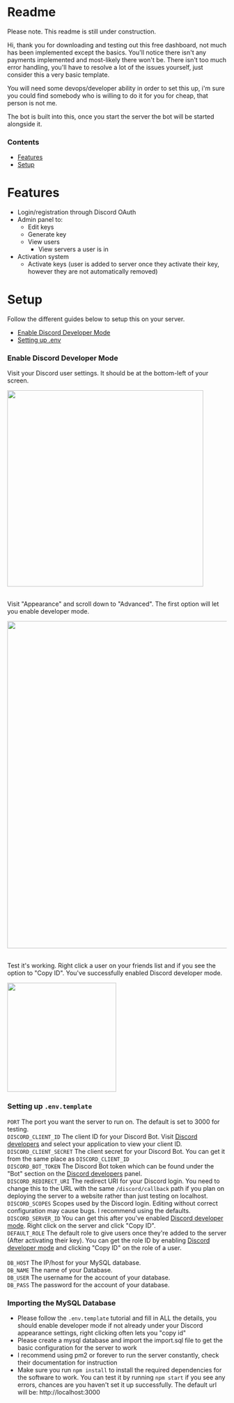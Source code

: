 # Readme

Please note. This readme is still under construction. <br/>

Hi, thank you for downloading and testing out this free dashboard, not much has been implemented except the basics. You'll notice there isn't any payments implemented and most-likely there won't be. There isn't too much error handling, you'll have to resolve a lot of the issues yourself, just consider this a very basic template.

You will need some devops/developer ability in order to set this up, i'm sure you could find somebody who is willing to do it for you for cheap, that person is not me.

The bot is built into this, once you start the server the bot will be started alongside it.

### Contents

- [Features](#features)
- [Setup](#setup)

# Features

- Login/registration through Discord OAuth
- Admin panel to:
  - Edit keys
  - Generate key
  - View users
    - View servers a user is in
- Activation system
  - Activate keys (user is added to server once they activate their key, however they are not automatically removed)

# Setup

Follow the different guides below to setup this on your server.

- [Enable Discord Developer Mode](#enable-discord-developer-mode)
- [Setting up .env](#setting-up-envtemplate)

### Enable Discord Developer Mode

Visit your Discord user settings. It should be at the bottom-left of your screen.

<div>
    <img src="https://i.imgur.com/8Q9nJyr.png" width="450" height="auto" />
</div>

<br>

Visit "Appearance" and scroll down to "Advanced". The first option will let you enable developer mode.

<div>
    <img src="https://i.imgur.com/Eaq1S7A.png" width="750" height="auto" />
</div>

<br>

Test it's working. Right click a user on your friends list and if you see the option to "Copy ID". You've successfully enabled Discord developer mode.

<div>
    <img src="https://i.imgur.com/I2nh893.png" width="250" height="auto" />
</div>

### Setting up `.env.template`

`PORT` The port you want the server to run on. The default is set to 3000 for testing. <br/>
`DISCORD_CLIENT_ID` The client ID for your Discord Bot. Visit [Discord developers](https://discordapp.com/developers/applications) and select your application to view your client ID.<br/>
`DISCORD_CLIENT_SECRET` The client secret for your Discord Bot. You can get it from the same place as `DISCORD_CLIENT_ID`<br/>
`DISCORD_BOT_TOKEN` The Discord Bot token which can be found under the "Bot" section on the [Discord developers](https://discordapp.com/developers/applications) panel.<br/>
`DISCORD_REDIRECT_URI` The redirect URI for your Discord login. You need to change this to the URL with the same `/discord/callback` path if you plan on deploying the server to a website rather than just testing on localhost.<br/>
`DISCORD_SCOPES` Scopes used by the Discord login. Editing without correct configuration may cause bugs. I recommend using the defaults.<br/>
`DISCORD_SERVER_ID` You can get this after you've enabled [Discord developer mode](#enable-discord-developer-mode). Right click on the server and click "Copy ID".<br/>
`DEFAULT_ROLE` The default role to give users once they're added to the server (After activating their key). You can get the role ID by enabling [Discord developer mode](#enable-discord-developer-mode) and clicking "Copy ID" on the role of a user.<br/><br/>
`DB_HOST` The IP/host for your MySQL database.<br/>
`DB_NAME` The name of your Database.<br/>
`DB_USER` The username for the account of your database.<br/>
`DB_PASS` The password for the account of your database.<br/>

### Importing the MySQL Database

- Please follow the `.env.template` tutorial and fill in ALL the details, you should enable developer mode if not already under your Discord appearance settings, right clicking often lets you "copy id"
- Please create a mysql database and import the import.sql file to get the basic configuration for the server to work
- I recommend using pm2 or forever to run the server constantly, check their documentation for instruction
- Make sure you run `npm install` to install the required dependencies for the software to work. You can test it by running `npm start` if you see any errors, chances are you haven't set it up successfully. The default url will be: http://localhost:3000
